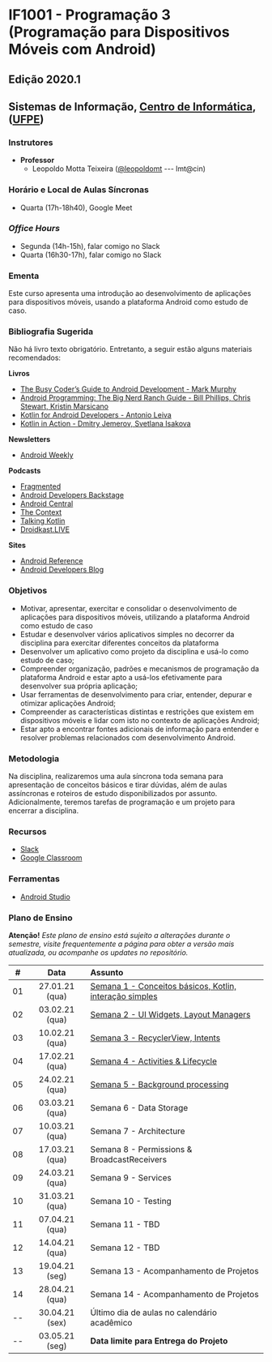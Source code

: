 # IF1001 - Programação 3 (Programação para Dispositivos Móveis com Android)

## Edição 2020.1

## Sistemas de Informação, [Centro de Informática](http://www.cin.ufpe.br), ([UFPE](http://www.ufpe.br))

### Instrutores

* **Professor** 
  * Leopoldo Motta Teixeira ([@leopoldomt](https://github.com/leopoldomt) --- lmt@cin)
    
### Horário e Local de Aulas Síncronas

* Quarta (17h-18h40), Google Meet

### *Office Hours*

* Segunda (14h-15h), falar comigo no Slack
* Quarta (16h30-17h), falar comigo no Slack
  
### Ementa

Este curso apresenta uma introdução ao desenvolvimento de aplicações para dispositivos móveis, usando a plataforma Android como estudo de caso.

### Bibliografia Sugerida

Não há livro texto obrigatório. Entretanto, a seguir estão alguns materiais recomendados:

**Livros**

- [The Busy Coder’s Guide to Android Development - Mark Murphy](https://commonsware.com/Android/)
- [Android Programming: The Big Nerd Ranch Guide - Bill Phillips, Chris Stewart, Kristin Marsicano](https://www.bignerdranch.com/books/android-programming/)
- [Kotlin for Android Developers - Antonio Leiva](https://antonioleiva.com/kotlin-android-developers-book/)
- [Kotlin in Action - Dmitry Jemerov, Svetlana Isakova](https://www.manning.com/books/kotlin-in-action)

**Newsletters**
- [Android Weekly](http://androidweekly.net)

**Podcasts**
- [Fragmented](https://fragmentedpodcast.com)
- [Android Developers Backstage](http://androidbackstage.blogspot.com/)
- [Android Central](https://www.androidcentral.com/podcast)
- [The Context](https://github.com/artem-zinnatullin/TheContext-Podcast)
- [Talking Kotlin](https://talkingkotlin.com/)
- [Droidkast.LIVE](https://droidkast.live/)

**Sites**
- [Android Reference](http://developer.android.com)
- [Android Developers Blog](http://android-developers.blogspot.com)

### Objetivos

- Motivar, apresentar, exercitar e consolidar o desenvolvimento de aplicações para dispositivos móveis, utilizando a plataforma Android como estudo de caso
- Estudar e desenvolver vários aplicativos simples no decorrer da disciplina para exercitar diferentes conceitos da plataforma
- Desenvolver um aplicativo como projeto da disciplina e usá-lo como estudo de caso;
- Compreender organização, padrões e mecanismos de programação da plataforma Android e estar apto a usá-los efetivamente para desenvolver sua própria aplicação;
- Usar ferramentas de desenvolvimento para criar, entender, depurar e otimizar aplicações Android;
- Compreender as características distintas e restrições que existem em dispositivos móveis e lidar com isto no contexto de aplicações Android;
- Estar apto a encontrar fontes adicionais de informação para entender e resolver problemas relacionados com desenvolvimento Android.

### Metodologia

Na disciplina, realizaremos uma aula síncrona toda semana para apresentação de conceitos básicos e tirar dúvidas, além de aulas assíncronas e roteiros de estudo disponibilizados por assunto. Adicionalmente, teremos tarefas de programação e um projeto para encerrar a disciplina. 

### Recursos

- [Slack](http://if1001.slack.com)
- [Google Classroom](https://classroom.google.com/c/MTQ4MjYxMDU1NzY4?cjc=imqe5ap)

### Ferramentas

* [Android Studio](https://developer.android.com/studio/index.html)

### Plano de Ensino

**Atenção!** 
*Este plano de ensino está sujeito a alterações durante o semestre, visite frequentemente a página para obter a versão mais atualizada, ou acompanhe os updates no repositório.*

| # | Data | Assunto |
|:---:|:----:|:----------------------
| 01 | 27.01.21 (qua) | [Semana 1 - Conceitos básicos, Kotlin, interação simples](semana-01.md) |
| 02 | 03.02.21 (qua) | [Semana 2 - UI Widgets, Layout Managers](semana-02.md) |
| 03 | 10.02.21 (qua) | [Semana 3 - RecyclerView, Intents](semana-03.md) |
| 04 | 17.02.21 (qua) | [Semana 4 - Activities & Lifecycle](semana-04.md) |
| 05 | 24.02.21 (qua) | [Semana 5 - Background processing](semana-05.md) |
| 06 | 03.03.21 (qua) | Semana 6 - Data Storage |
| 07 | 10.03.21 (qua) | Semana 7 - Architecture |
| 08 | 17.03.21 (qua) | Semana 8 - Permissions & BroadcastReceivers |
| 09 | 24.03.21 (qua) | Semana 9 - Services |
| 10 | 31.03.21 (qua) | Semana 10 - Testing |
| 11 | 07.04.21 (qua) | Semana 11 - TBD |
| 12 | 14.04.21 (qua) | Semana 12 - TBD |
| 13 | 19.04.21 (seg) | Semana 13 - Acompanhamento de Projetos |
| 14 | 28.04.21 (qua) | Semana 14 - Acompanhamento de Projetos |
| -- | 30.04.21 (sex) | Último dia de aulas no calendário acadêmico |
| -- | 03.05.21 (seg) | **Data limite para Entrega do Projeto** |
